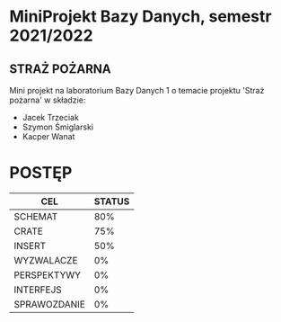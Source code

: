 # MiniProjekt Bazy Danych, semestr 2021/2022
## STRAŻ POŻARNA
Mini projekt na laboratorium Bazy Danych 1 o temacie projektu 'Straż pożarna' w składzie:

- Jacek Trzeciak
- Szymon Śmiglarski
- Kacper Wanat

# POSTĘP
| CEL | STATUS |
| ------ | ------ |
| SCHEMAT | 80% |
| CRATE | 75% |
| INSERT | 50% |
| WYZWALACZE | 0% |
| PERSPEKTYWY | 0% |
| INTERFEJS | 0% |
| SPRAWOZDANIE | 0% |
